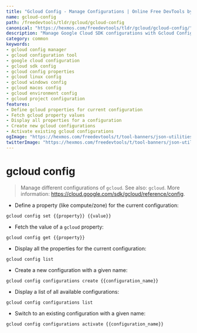 ```yaml
---
title: "Gcloud Config - Manage Configurations | Online Free DevTools by Hexmos"
name: gcloud-config
path: /freedevtools/tldr/gcloud/gcloud-config
canonical: "https://hexmos.com/freedevtools/tldr/gcloud/gcloud-config/"
description: "Manage Google Cloud SDK configurations with Gcloud Config. Quickly switch between environments and set properties with this free online tool, no registration required."
category: common
keywords:
- gcloud config manager
- gcloud configuration tool
- google cloud configuration
- gcloud sdk config
- gcloud config properties
- gcloud linux config
- gcloud windows config
- gcloud macos config
- gcloud environment config
- gcloud project configuration
features:
- Define gcloud properties for current configuration
- Fetch gcloud property values
- Display all properties for a configuration
- Create new gcloud configurations
- Activate existing gcloud configurations
ogImage: "https://hexmos.com/freedevtools/t/tool-banners/json-utilities-banner.png"
twitterImage: "https://hexmos.com/freedevtools/t/tool-banners/json-utilities-banner.png"
---
```


# gcloud config

> Manage different configurations of `gcloud`.
> See also: `gcloud`.
> More information: <https://cloud.google.com/sdk/gcloud/reference/config>.

- Define a property (like compute/zone) for the current configuration:

`gcloud config set {{property}} {{value}}`

- Fetch the value of a `gcloud` property:

`gcloud config get {{property}}`

- Display all the properties for the current configuration:

`gcloud config list`

- Create a new configuration with a given name:

`gcloud config configurations create {{configuration_name}}`

- Display a list of all available configurations:

`gcloud config configurations list`

- Switch to an existing configuration with a given name:

`gcloud config configurations activate {{configuration_name}}`
